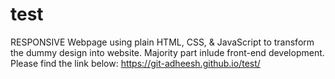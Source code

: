 # test
RESPONSIVE Webpage using plain HTML, CSS, & JavaScript to transform the dummy design into website. Majority part inlude front-end development.
Please find the link below:
https://git-adheesh.github.io/test/
